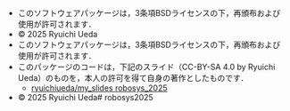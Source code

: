 - このソフトウェアパッケージは，3条項BSDライセンスの下，再頒布および使用が許可されます．
- © 2025 Ryuichi Ueda
- このソフトウェアパッケージは，3条項BSDライセンスの下，再頒布および使用が許可されます．
- このパッケージのコードは，下記のスライド（CC-BY-SA 4.0 by Ryuichi Ueda）のものを，本人の許可を得て自身の著作としたものです．
    - [ryuichiueda/my_slides robosys_2025](https://github.com/ryuichiueda/slides_marp/tree/master/robosya2025)
- © 2025 Ryuichi Ueda# robosys2025
